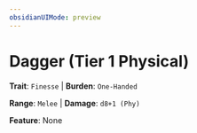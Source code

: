 ```yaml
---
obsidianUIMode: preview
---
```

# Dagger (Tier 1 Physical)

**Trait**: `Finesse` | **Burden**: `One-Handed`

**Range**: `Melee` | **Damage**: `d8+1 (Phy)`

**Feature**: None